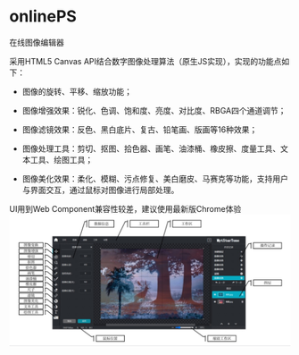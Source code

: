 # onlinePS
在线图像编辑器

采用HTML5 Canvas API结合数字图像处理算法（原生JS实现），实现的功能点如下： 

+ 图像的旋转、平移、缩放功能； 

+ 图像增强效果：锐化、色调、饱和度、亮度、对比度、RBGA四个通道调节； 

+ 图像滤镜效果：反色、黑白底片、复古、铅笔画、版画等16种效果； 

+ 图像处理工具：剪切、抠图、拾色器、画笔、油漆桶、橡皮擦、度量工具、文本工具、绘图工具； 

+ 图像美化效果：柔化、模糊、污点修复、美白磨皮、马赛克等功能，支持用户与界面交互，通过鼠标对图像进行局部处理。

UI用到Web Component兼容性较差，建议使用最新版Chrome体验
![效果图](https://github.com/chenqixiang8/mytstartone/blob/main/ps/preview.png)




